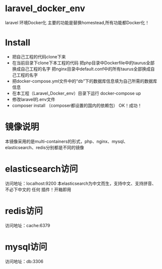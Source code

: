# laravel_docker_env
laravel 环境Docker化
主要的功能是替换homestead,所有功能都Docker化！

# Install
+ 把自己工程的代码clone下来
+ 在当前目录下clone下本工程的代码
把php目录中Dockerfile中的taurus全部换成自己工程的名字
把nginx目录中default.conf中的所有taurus全部换成自己工程的名字
+ 把docker-compose.yml文件中的“db”下的数据库信息填为自己所需的数据库信息
+ 在本工程（Laravel_Docker_env）目录下运行 docker-compose up
+ 修改laravel的.env文件
+ composer install （composer都设置的国内的依赖包）
OK！成功！

# 镜像说明
  本镜像采用的是multi-containers的形式，php、nginx、mysql、elasticsearch、redis分别都是不同的镜像

# elasticsearch访问
 访问地址：localhost:9200
 本elasticsearch为中文而生，支持中文、支持拼音、不必下中文的 任何 插件！开箱即用
# redis访问
 访问地址：cache:6379
# mysql访问
  访问地址：db:3306
